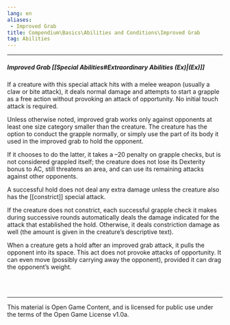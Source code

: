```yaml
---
lang: en
aliases:
 - Improved Grab
title: Compendium\Basics\Abilities and Conditions\Improved Grab
tag: Abilities
---
```


---
##### Improved Grab [[Special Abilities#Extraordinary Abilities (Ex)|(Ex)]]

If a creature with this special attack hits with a melee weapon (usually a claw or bite attack), it deals normal damage and attempts to start a grapple as a free action without provoking an attack of opportunity. No initial touch attack is required. 

Unless otherwise noted, improved grab works only against opponents at least one size category smaller than the creature. The creature has the option to conduct the grapple normally, or simply use the part of its body it used in the improved grab to hold the opponent. 

If it chooses to do the latter, it takes a –20 penalty on grapple checks, but is not considered grappled itself; the creature does not lose its Dexterity bonus to AC, still threatens an area, and can use its remaining attacks against other opponents. 

A successful hold does not deal any extra damage unless the creature also has the [[constrict]] special attack. 

If the creature does not constrict, each successful grapple check it makes during successive rounds automatically deals the damage indicated for the attack that established the hold. Otherwise, it deals constriction damage as well (the amount is given in the creature’s descriptive text). 

When a creature gets a hold after an improved grab attack, it pulls the opponent into its space. This act does not provoke attacks of opportunity. It can even move (possibly carrying away the opponent), provided it can drag the opponent’s weight.



<br><br>

---

This material is Open Game Content, and is licensed for public use under the terms of the Open Game License v1.0a.
